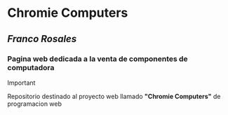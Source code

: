 # Chromie Computers
## *Franco Rosales*
### Pagina web dedicada a la venta de componentes de computadora

> [!IMPORTANT]
> Repositorio destinado al proyecto web llamado **"Chromie Computers"** de programacion web


